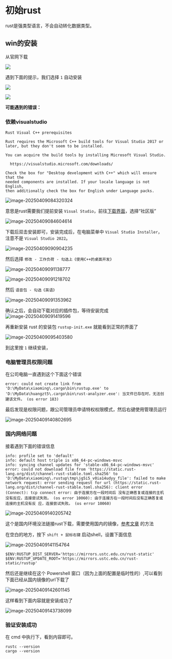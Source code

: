 # 初始rust

rust是强类型语言，不会自动转化数据类型。

## win的安装

从官网下载

![](./img/001-初识rust/image-20250407204617276.png)

遇到下面的提示，我们选择 `1` 自动安装

![](./img/001-初识rust/image-20250407212012220.png)

![](./img/001-初识rust/image-20250407212034591.png)

**可能遇到的错误：**

### 依赖visualstudio

```text
Rust Visual C++ prerequisites

Rust requires the Microsoft C++ build tools for Visual Studio 2017 or
later, but they don't seem to be installed.

You can acquire the build tools by installing Microsoft Visual Studio.

  https://visualstudio.microsoft.com/downloads/

Check the box for "Desktop development with C++" which will ensure that the
needed components are installed. If your locale language is not English,
then additionally check the box for English under Language packs.
```



![image-20250409084320324](img/001-初识rust/image-20250409084320324.png)

意思是rust需要我们提前安装 `Visual Studio`，前往[下载界面](https://visualstudio.microsoft.com/zh-hans/downloads/)，选择“社区版”

![image-20250409084604614](img/001-初识rust/image-20250409084604614.png)

下载后双击安装即可，安装完成后，在电脑菜单中 `Visual Studio Installer`，注意不是 `Visual Studio 2022`。

![image-20250409090904235](img/001-初识rust/image-20250409090904235.png)

然后选择 `修改 - 工作负荷 - 勾选上《使用C++的桌面开发》`

![image-20250409091138777](img/001-初识rust/image-20250409091138777.png)

![image-20250409091218702](img/001-初识rust/image-20250409091218702.png)

然后 `语音包 - 勾选《英语》`

![image-20250409091353962](img/001-初识rust/image-20250409091353962.png)

确认之后，会自动下载对应的插件包，等待安装完成
![image-20250409091419596](img/001-初识rust/image-20250409091419596.png)

再重新安装 rust 的安装包 `rustup-init.exe` 就能看到正常的界面了

![image-20250409095403580](img/001-初识rust/image-20250409095403580.png)

到这里按 `1` 继续安装，

### 电脑管理员权限问题

在公司电脑一直遇到这个下面这个错误

```text
error: could not create link from 'D:\MyData\xiaoming\.cargo\bin\rustup.exe' to 'D:\MyData\huangzt5\.cargo\bin\rust-analyzer.exe': 当文件已存在时，无法创建该文件。 (os error 183)
```

最后发现是权限问题，跟公司管理员申请特权权限模式，然后右键使用管理员运行

![image-20250409140802695](img/001-初识rust/image-20250409140802695.png)

### 国内网络问题

接着遇到下面的错误信息

```text
info: profile set to 'default'
info: default host triple is x86_64-pc-windows-msvc
info: syncing channel updates for 'stable-x86_64-pc-windows-msvc'
error: could not download file from 'https://static.rust-lang.org/dist/channel-rust-stable.toml.sha256' to 'D:\MyData\xiaoming\.rustup\tmp\jg5i5_v0ia14udyy_file': failed to make network request: error sending request for url (https://static.rust-lang.org/dist/channel-rust-stable.toml.sha256): client error (Connect): tcp connect error: 由于连接方在一段时间后 没有正确答复或连接的主机没有反应，连接尝试失败。 (os error 10060): 由于连接方在一段时间后没有正确答复或连接的主机没有反 应，连接尝试失败。 (os error 10060)
```

![image-20250409140205742](img/001-初识rust/image-20250409140205742.png)

这个是国内环境没法链接rust下载，需要使用国内的镜像，[参考文章](https://www.sunzhongwei.com/windows-11-install-rust-with-china-mirror) 的方法

在空白的地方，按下 `shift + 鼠标右键` 启动shell，设置下面信息

![image-20250409141154764](img/001-初识rust/image-20250409141154764.png)

```shell
$ENV:RUSTUP_DIST_SERVER='https://mirrors.ustc.edu.cn/rust-static' 
$ENV:RUSTUP_UPDATE_ROOT='https://mirrors.ustc.edu.cn/rust-static/rustup'
```

然后还是继续在这个 Powershell 窗口（因为上面的配置是临时性的）,可以看到下面已经从国内镜像的url下载了

![image-20250409142601145](img/001-初识rust/image-20250409142601145.png)

这样看到下面内容就是安装成功了

![image-20250409143738099](img/001-初识rust/image-20250409143738099.png)

### 验证安装成功

在 cmd 中执行下，看到内容即可。

```shell
rustc --version
cargo --version
```





